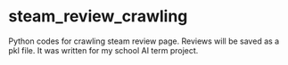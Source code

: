# steam_review_crawling
Python codes for crawling steam review page.
Reviews will be saved as a pkl file.
It was written for my school AI term project.
